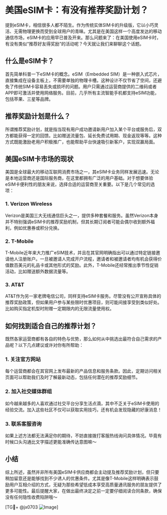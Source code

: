 # 美国eSIM卡：有没有推荐奖励计划？

提到eSIM卡，相信很多人都不陌生。作为传统实体SIM卡的升级版，它以小巧灵活、无需物理更换而受到全球用户的青睐。尤其是在美国这样一个高度发达的移动通信市场，eSIM卡的应用早已普及开来。那么问题来了：在美国使用eSIM卡时，有没有类似“推荐好友得奖励”的活动呢？今天就让我们来聊聊这个话题。

## 什么是eSIM卡？

首先简单科普一下eSIM卡的概念。eSIM（Embedded SIM）是一种嵌入式芯片，直接集成在设备主板上，不需要单独的物理卡槽。这种设计不仅节省了空间，还避免了传统SIM卡容易丢失或损坏的问题。用户只需通过运营商提供的二维码或者APP即可激活并使用网络服务。目前，几乎所有主流智能手机都支持eSIM功能，包括苹果、三星等品牌。

## 推荐奖励计划是什么？

所谓推荐奖励计划，就是指当现有用户成功邀请新用户加入某个平台或服务后，双方都能获得一定的回馈。比如赠送流量包、延长免费试用期、现金返现等等。这种方式既能激励老用户积极推广，也能帮助平台快速吸引新客户，实现双赢局面。

## 美国eSIM卡市场的现状

美国是全球最大的移动互联网消费市场之一，其eSIM卡业务同样发展迅速。无论是本地运营商还是国际服务商，在这里都拥有广泛的用户基础。对于想要体验eSIM卡便利性的朋友来说，选择合适的运营商至关重要。以下是几个常见的选项：

### 1. Verizon Wireless
Verizon是美国三大无线通信巨头之一，提供多种套餐和服务。虽然Verizon本身并不特别强调eSIM卡的推荐奖励机制，但其长期订阅者可能会偶尔收到额外福利，例如优惠券或积分兑换。

### 2. T-Mobile
T-Mobile近年来大力推广eSIM技术，并且在其官网明确指出可以通过特定链接邀请他人注册账户。一旦被邀请人完成开户流程，邀请者和被邀请者均有机会获得价值数百美元的礼品卡或其他形式的奖励。此外，T-Mobile还经常推出季节性促销活动，比如赠送额外数据流量等。

### 3. AT&T
AT&T作为另一家老牌电信公司，同样支持eSIM卡服务。尽管没有公开宣称具体的推荐奖励政策，但如果用户参与某些限时优惠项目，则可能间接享受到类似好处。比如购买指定机型时附赠一定期限内的无限流量使用权。

## 如何找到适合自己的推荐计划？

既然各家运营商都有各自的特色与优势，那么如何从中挑选出最符合自己需求的产品呢？以下几点建议或许对你有所帮助：

### 1. 关注官方网站
每个运营商都会在其官网上发布最新的产品信息和服务条款。因此，定期访问相关页面可以帮助我们及时了解最新动态，包括任何潜在的推荐奖励细节。

### 2. 加入社交媒体群组
如今越来越多的人喜欢通过社交平台分享生活点滴，其中不乏关于eSIM卡使用的经验交流。加入这些社区不仅可以获取实用技巧，还有机会发现隐藏的好康消息！

### 3. 联系客服咨询
如果上述方法都无法满足你的期待，不妨直接拨打客服热线询问具体情况。毕竟有时候口头沟通比文字描述更能准确传达意图嘛～

## 小结

综上所述，虽然并非所有美国eSIM卡供应商都会主动提及推荐奖励计划，但只要稍加留意还是能够找到不少诱人的优惠条件。尤其是像T-Mobile这样明确表示鼓励用户互相介绍的方式，无疑为那些希望低成本享受高质量通讯服务的朋友提供了更多可能性。最后提醒大家，在做出最终决定之前一定要仔细阅读合同条款，确保没有任何隐性收费陷阱哦～

[TG💪+ @jx0703 ![Image](https://github.com/user-attachments/assets/dbca1d08-cadb-493c-b0ec-ad6f7a83f270)]